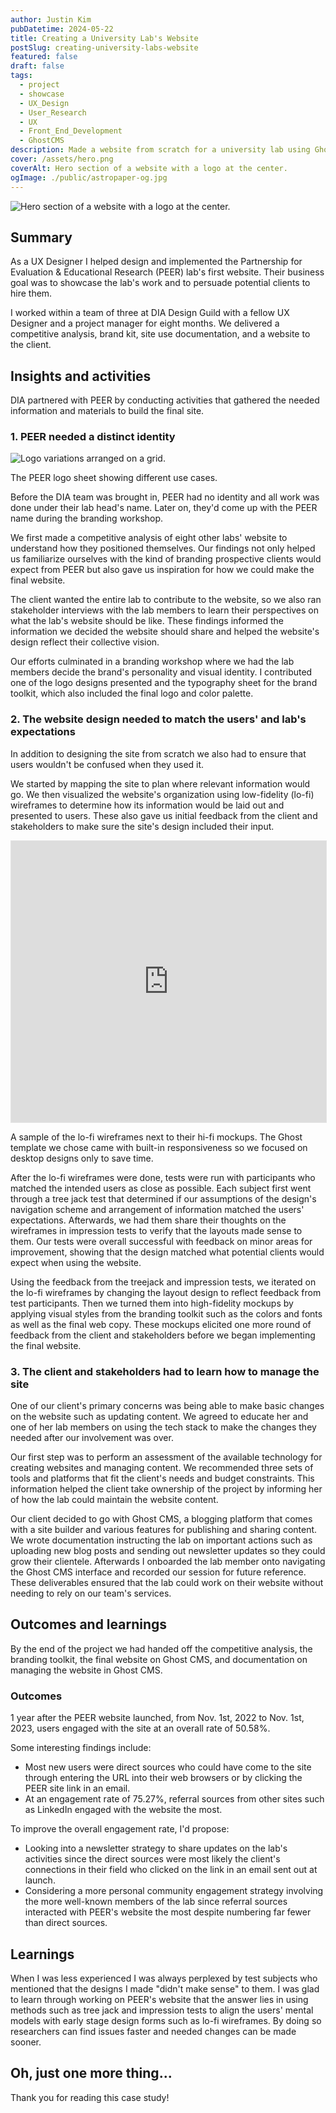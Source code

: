 ```yaml
---
author: Justin Kim
pubDatetime: 2024-05-22
title: Creating a University Lab's Website
postSlug: creating-university-labs-website
featured: false
draft: false
tags:
  - project
  - showcase
  - UX_Design
  - User_Research
  - UX
  - Front_End_Development
  - GhostCMS
description: Made a website from scratch for a university lab using Ghost CMS.
cover: /assets/hero.png
coverAlt: Hero section of a website with a logo at the center.
ogImage: ./public/astropaper-og.jpg
---
```


![Hero section of a website with a logo at the center.](@assets/images/lab-redesign/hero.png)

## Summary

As a UX Designer I helped design and implemented the Partnership for Evaluation & Educational Research (PEER) lab's first website. Their business goal was to showcase the lab's work and to persuade potential clients to hire them.

I worked within a team of three at DIA Design Guild with a fellow UX Designer and a project manager for eight months. We delivered a competitive analysis, brand kit, site use documentation, and a website to the client.

## Insights and activities

DIA partnered with PEER by conducting activities that gathered the needed information and materials to build the final site.

### 1. PEER needed a distinct identity

![Logo variations arranged on a grid.](@assets/images/lab-redesign/logos.png)

<p class="text-[--color-card-muted] text-center pt-0 mt-0 text-xs">The PEER logo sheet showing different use cases.</p>

Before the DIA team was brought in, PEER had no identity and all work was done under their lab head's name. Later on, they'd come up with the PEER name during the branding workshop.

We first made a competitive analysis of eight other labs' website to understand how they positioned themselves. Our findings not only helped us familiarize ourselves with the kind of branding prospective clients would expect from PEER but also gave us inspiration for how we could make the final website.

The client wanted the entire lab to contribute to the website, so we also ran stakeholder interviews with the lab members to learn their perspectives on what the lab's website should be like. These findings informed the information we decided the website should share and helped the website's design reflect their collective vision.

Our efforts culminated in a branding workshop where we had the lab members decide the brand's personality and visual identity. I contributed one of the logo designs presented and the typography sheet for the brand toolkit, which also included the final logo and color palette.

### 2. The website design needed to match the users' and lab's expectations

In addition to designing the site from scratch we also had to ensure that users wouldn't be confused when they used it.

We started by mapping the site to plan where relevant information would go. We then visualized the website's organization using low-fidelity (lo-fi) wireframes to determine how its information would be laid out and presented to users. These also gave us initial feedback from the client and stakeholders to make sure the site's design included their input.

<p><iframe style="border: 1px solid rgba(0, 0, 0, 0.1);" width="100%" height="450" src="https://www.figma.com/embed?embed_host=share&url=https%3A%2F%2Fwww.figma.com%2Fdesign%2FOIKuCVI283RK0Ce0HqEeE7%2FPEER-Designs-Sample%3Fnode-id%3D0-1%26t%3D9NjOiE8glAVwMJ5T-1" allowfullscreen></iframe></p>

<p class="text-[--color-card-muted] text-center pt-0 mt-0 text-xs">A sample of the lo-fi wireframes next to their hi-fi mockups. The Ghost template we chose came with built-in responsiveness so we focused on desktop designs only to save time.</p>

After the lo-fi wireframes were done, tests were run with participants who matched the intended users as close as possible. Each subject first went through a tree jack test that determined if our assumptions of the design's navigation scheme and arrangement of information matched the users' expectations. Afterwards, we had them share their thoughts on the wireframes in impression tests to verify that the layouts made sense to them. Our tests were overall successful with feedback on minor areas for improvement, showing that the design matched what potential clients would expect when using the website.

Using the feedback from the treejack and impression tests, we iterated on the lo-fi wireframes by changing the layout design to reflect feedback from test participants. Then we turned them into high-fidelity mockups by applying visual styles from the branding toolkit such as the colors and fonts as well as the final web copy. These mockups elicited one more round of feedback from the client and stakeholders before we began implementing the final website.

### 3. The client and stakeholders had to learn how to manage the site

One of our client's primary concerns was being able to make basic changes on the website such as updating content. We agreed to educate her and one of her lab members on using the tech stack to make the changes they needed after our involvement was over.

Our first step was to perform an assessment of the available technology for creating websites and managing content. We recommended three sets of tools and platforms that fit the client's needs and budget constraints. This information helped the client take ownership of the project by informing her of how the lab could maintain the website content.

Our client decided to go with Ghost CMS, a blogging platform that comes with a site builder and various features for publishing and sharing content. We wrote documentation instructing the lab on important actions such as uploading new blog posts and sending out newsletter updates so they could grow their clientele. Afterwards I onboarded the lab member onto navigating the Ghost CMS interface and recorded our session for future reference. These deliverables ensured that the lab could work on their website without needing to rely on our team's services.

## Outcomes and learnings

By the end of the project we had handed off the competitive analysis, the branding toolkit, the final website on Ghost CMS, and documentation on managing the website in Ghost CMS.

### Outcomes

1 year after the PEER website launched, from Nov. 1st, 2022 to Nov. 1st, 2023, users engaged with the site at an overall rate of 50.58%.

Some interesting findings include:

- Most new users were direct sources who could have come to the site through entering the URL into their web browsers or by clicking the PEER site link in an email.
- At an engagement rate of 75.27%, referral sources from other sites such as LinkedIn engaged with the website the most.

To improve the overall engagement rate, I'd propose:

- Looking into a newsletter strategy to share updates on the lab's activities since the direct sources were most likely the client's connections in their field who clicked on the link in an email sent out at launch.
- Considering a more personal community engagement strategy involving the more well-known members of the lab since referral sources interacted with PEER's website the most despite numbering far fewer than direct sources.

## Learnings

When I was less experienced I was always perplexed by test subjects who mentioned that the designs I made "didn't make sense" to them. I was glad to learn through working on PEER's website that the answer lies in using methods such as tree jack and impression tests to align the users' mental models with early stage design forms such as lo-fi wireframes. By doing so researchers can find issues faster and needed changes can be made sooner.

## Oh, just one more thing...

Thank you for reading this case study!
